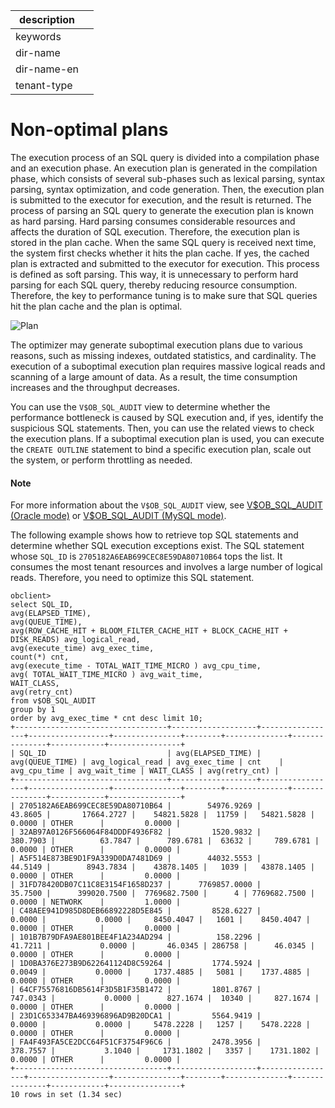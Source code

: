 |description||
|---|---|
|keywords||
|dir-name||
|dir-name-en||
|tenant-type||

# Non-optimal plans

The execution process of an SQL query is divided into a compilation phase and an execution phase. An execution plan is generated in the compilation phase, which consists of several sub-phases such as lexical parsing, syntax parsing, syntax optimization, and code generation. Then, the execution plan is submitted to the executor for execution, and the result is returned. The process of parsing an SQL query to generate the execution plan is known as hard parsing. Hard parsing consumes considerable resources and affects the duration of SQL execution. Therefore, the execution plan is stored in the plan cache. When the same SQL query is received next time, the system first checks whether it hits the plan cache. If yes, the cached plan is extracted and submitted to the executor for execution. This process is defined as soft parsing. This way, it is unnecessary to perform hard parsing for each SQL query, thereby reducing resource consumption. Therefore, the key to performance tuning is to make sure that SQL queries hit the plan cache and the plan is optimal.

![Plan](https://obbusiness-private.oss-cn-shanghai.aliyuncs.com/doc/img/observer-enterprise/V4.2.1/EN_US/600.manage/900.performance-tuning/Non-optimal-plans.png)

The optimizer may generate suboptimal execution plans due to various reasons, such as missing indexes, outdated statistics, and cardinality. The execution of a suboptimal execution plan requires massive logical reads and scanning of a large amount of data. As a result, the time consumption increases and the throughput decreases.

You can use the `V$OB_SQL_AUDIT` view to determine whether the performance bottleneck is caused by SQL execution and, if yes, identify the suspicious SQL statements. Then, you can use the related views to check the execution plans. If a suboptimal execution plan is used, you can execute the `CREATE OUTLINE` statement to bind a specific execution plan, scale out the system, or perform throttling as needed.

<main id="notice" type='explain'>
    <h4>Note</h4>
    <p>For more information about the <code>V$OB_SQL_AUDIT</code> view, see <a href="../../../../../700.reference/700.system-views/500.system-view-of-oracle-mode/300.performance-view-of-oracle-mode/3000.gv-sql_audit-of-oracle-mode.md">V$OB_SQL_AUDIT (Oracle mode)</a> or <a href="../../../../../700.reference/700.system-views/400.system-view-of-mysql-mode/300.performance-view-of-mysql-mode/2200.gv-sql_audit-of-mysql-mode.md">V$OB_SQL_AUDIT (MySQL mode)</a>. </p>
</main>

The following example shows how to retrieve top SQL statements and determine whether SQL execution exceptions exist. The SQL statement whose `SQL_ID` is `2705182A6EAB699CEC8E59DA80710B64` tops the list. It consumes the most tenant resources and involves a large number of logical reads. Therefore, you need to optimize this SQL statement.

```
obclient>
select SQL_ID,
avg(ELAPSED_TIME),
avg(QUEUE_TIME),
avg(ROW_CACHE_HIT + BLOOM_FILTER_CACHE_HIT + BLOCK_CACHE_HIT + DISK_READS) avg_logical_read,
avg(execute_time) avg_exec_time,
count(*) cnt,
avg(execute_time - TOTAL_WAIT_TIME_MICRO ) avg_cpu_time,
avg( TOTAL_WAIT_TIME_MICRO ) avg_wait_time,
WAIT_CLASS,
avg(retry_cnt)
from v$OB_SQL_AUDIT
group by 1
order by avg_exec_time * cnt desc limit 10;
+----------------------------------+-------------------+-----------------+------------------+---------------+--------+--------------+---------------+------------+----------------+
| SQL_ID                           | avg(ELAPSED_TIME) | avg(QUEUE_TIME) | avg_logical_read | avg_exec_time | cnt    | avg_cpu_time | avg_wait_time | WAIT_CLASS | avg(retry_cnt) |
+----------------------------------+-------------------+-----------------+------------------+---------------+--------+--------------+---------------+------------+----------------+
| 2705182A6EAB699CEC8E59DA80710B64 |        54976.9269 |         43.8605 |       17664.2727 |    54821.5828 |  11759 |   54821.5828 |        0.0000 | OTHER      |         0.0000 |
| 32AB97A0126F566064F84DDDF4936F82 |         1520.9832 |        380.7903 |          63.7847 |      789.6781 |  63632 |     789.6781 |        0.0000 | OTHER      |         0.0000 |
| A5F514E873BE9D1F9A339D0DA7481D69 |        44032.5553 |         44.5149 |        8943.7834 |    43878.1405 |   1039 |   43878.1405 |        0.0000 | OTHER      |         0.0000 |
| 31FD78420DB07C11C8E3154F1658D237 |      7769857.0000 |         35.7500 |      399020.7500 |  7769682.7500 |      4 | 7769682.7500 |        0.0000 | NETWORK    |         1.0000 |
| C48AEE941D985D8DEB66892228D5E845 |         8528.6227 |          0.0000 |           0.0000 |     8450.4047 |   1601 |    8450.4047 |        0.0000 | OTHER      |         0.0000 |
| 101B7B79DFA9AE801BEE4F1A234AD294 |          158.2296 |         41.7211 |           0.0000 |       46.0345 | 286758 |      46.0345 |        0.0000 | OTHER      |         0.0000 |
| 1D0BA376E273B9D622641124D8C59264 |         1774.5924 |          0.0049 |           0.0000 |     1737.4885 |   5081 |    1737.4885 |        0.0000 | OTHER      |         0.0000 |
| 64CF75576816DB5614F3D5B1F35B1472 |         1801.8767 |        747.0343 |           0.0000 |      827.1674 |  10340 |     827.1674 |        0.0000 | OTHER      |         0.0000 |
| 23D1C653347BA469396896AD9B20DCA1 |         5564.9419 |          0.0000 |           0.0000 |     5478.2228 |   1257 |    5478.2228 |        0.0000 | OTHER      |         0.0000 |
| FA4F493FA5CE2DCC64F51CF3754F96C6 |         2478.3956 |        378.7557 |           3.1040 |     1731.1802 |   3357 |    1731.1802 |        0.0000 | OTHER      |         0.0000 |
+----------------------------------+-------------------+-----------------+------------------+---------------+--------+--------------+---------------+------------+----------------+
10 rows in set (1.34 sec)
```
